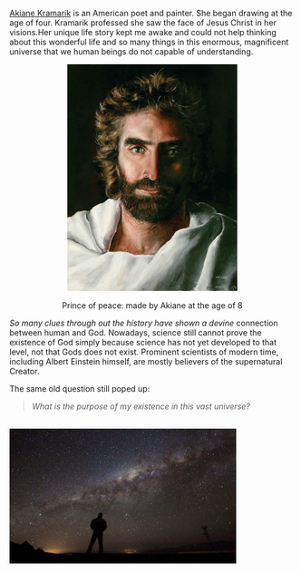 [Akiane Kramarik](https://en.wikipedia.org/wiki/Akiane) is an American poet and painter. She began drawing at the age of four. Kramarik professed she saw the face of Jesus Christ in her visions.Her unique life story kept me awake and could not help thinking about this wonderful life and so many things in this enormous, magnificent universe that we human beings do not capable of understanding.

<p align="center">
<img src = "https://github.com/SimonCao1207/SimonCao1207.github.io/blob/master/images/prince_of_peace.jpg?raw=true" width=300>

<p align="center"> Prince of peace: made by Akiane at the age of 8 </p>

_So many clues through out the history have shown a devine_ connection between human and God. Nowadays, science still cannot prove the existence of God simply because science
has not yet developed to that level, not that Gods does not exist. Prominent scientists of modern time, including Albert Einstein himself, are mostly believers of the supernatural Creator.

The same old question still poped up:

> _What is the purpose of my existence in this vast universe?_

<br>
<img src = "https://github.com/SimonCao1207/SimonCao1207.github.io/blob/master/images/lonely_universe.jpg?raw=true" width = 400>
<br>
